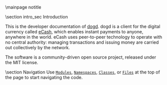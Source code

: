 \mainpage notitle

\section intro_sec Introduction

This is the developer documentation of [dogd](https://www.bitcoinabc.org/).
dogd is a client for the digital currency called [eCash](https://e.cash/),
which enables instant payments to anyone, anywhere in the world. eCash uses
peer-to-peer technology to operate with no central authority: managing
transactions and issuing money are carried out collectively by the network.

The software is a community-driven open source project, released under the
MIT license.

\section Navigation
Use <a href="modules.html"><code>Modules</code></a>,
<a href="namespaces.html"><code>Namespaces</code></a>,
<a href="classes.html"><code>Classes</code></a>, or
<a href="files.html"><code>Files</code></a> at the top of the page
to start navigating the code.


